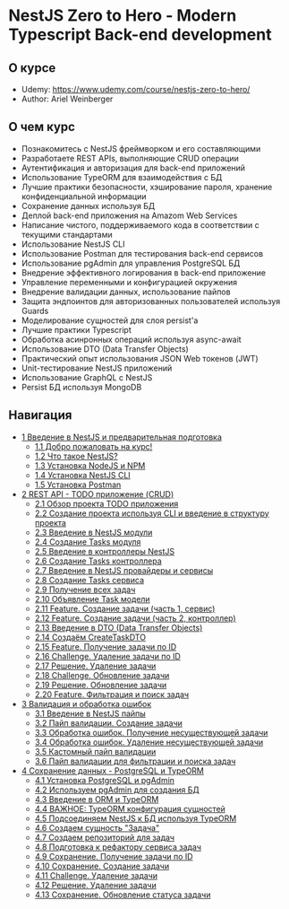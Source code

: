 # NestJS Zero to Hero - Modern Typescript Back-end development

## О курсе
- Udemy: https://www.udemy.com/course/nestjs-zero-to-hero/
- Author: Ariel Weinberger

## О чем курс

- Познакомитесь с NestJS фреймворком и его составляющими
- Разработаете REST APIs, выполняющие CRUD операции
- Аутентификация и авторизация для back-end приложений
- Использование TypeORM для взаимодействия с БД
- Лучшие практики безопасности, хэширование пароля, хранение конфиденциальной информации
- Сохранение данных используя БД
- Деплой back-end приложения на Amazom Web Services
- Написание чистого, поддерживаемого кода в соответствии с текущими стандартами
- Использование NestJS CLI
- Использование Postman для тестирования back-end сервисов
- Использование pgAdmin для управления PostgreSQL БД
- Внедрение эффективного логирования в back-end приложение
- Управление переменными и конфигурацией окружения
- Внедрение валидации данных, использование пайпов
- Защита эндпоинтов для авторизованных пользователей используя Guards
- Моделирование сущностей для слоя persist'а
- Лучшие практики Typescript
- Обработка асинронных операций используя async-await
- Использование DTO (Data Transfer Objects)
- Практический опыт использования JSON Web токенов (JWT)
- Unit-тестирование NestJS приложений
- Использование GraphQL с NestJS
- Persist БД используя MongoDB

## Навигация

- [1 Введение в NestJS и предварительная подготовка](./docs/1.%20Introduction%20to%20NestJS%20&%20Pre-requisites)
  - [1.1 Добро пожаловать на курс!](./docs/1.%20Introduction%20to%20NestJS%20&%20Pre-requisites/1.1%20Welcome%20to%20the%20course!)
  - [1.2 Что такое NestJS?](./docs/1.%20Introduction%20to%20NestJS%20&%20Pre-requisites/1.2%20What%20is%20NestJS%3F)
  - [1.3 Установка NodeJS и NPM](./docs/1.%20Introduction%20to%20NestJS%20&%20Pre-requisites/1.3%20Installing%20Node.js%20and%20NPM)
  - [1.4 Установка NestJS CLI](./docs/1.%20Introduction%20to%20NestJS%20&%20Pre-requisites/1.4%20Installing%20the%20NestJS%20CLI)
  - [1.5 Установка Postman](./docs/1.%20Introduction%20to%20NestJS%20&%20Pre-requisites/1.4%20Installing%20the%20NestJS%20CLI)
- [2 REST API - TODO приложение (CRUD)](./docs/2.%20REST%20API%20-%20Task%20Management%20Application%20(CRUD))
  - [2.1 Обзор проекта TODO приложения](./docs/2.%20REST%20API%20-%20Task%20Management%20Application%20(CRUD)/2.1%20Project%20Overview%20Task%20Management%20Application)
  - [2.2 Создание проекта используя CLI и введение в структуру проекта](./docs/2.%20REST%20API%20-%20Task%20Management%20Application%20(CRUD)/2.2%20Creating%20a%20project%20via%20the%20CLI%20and%20an%20introduction%20to%20a%20NestJS%20project%20structure)
  - [2.3 Введение в NestJS модули](./docs/2.%20REST%20API%20-%20Task%20Management%20Application%20(CRUD)/2.3%20Introduction%20to%20NestJS%20Modules)
  - [2.4 Создание Tasks модуля](./docs/2.%20REST%20API%20-%20Task%20Management%20Application%20(CRUD)/2.4%20Creating%20a%20Tasks%20Module)
  - [2.5 Введение в контроллеры NestJS](./docs/2.%20REST%20API%20-%20Task%20Management%20Application%20(CRUD)/2.5%20Introduction%20to%20NestJS%20Controllers)
  - [2.6 Создание Tasks контроллера](./docs/2.%20REST%20API%20-%20Task%20Management%20Application%20(CRUD)/2.6%20Creating%20a%20Tasks%20Controller)
  - [2.7 Введение в NestJS провайдеры и сервисы](./docs/2.%20REST%20API%20-%20Task%20Management%20Application%20(CRUD)/2.7%20Introduction%20to%20NestJS%20Providers%20and%20Services)
  - [2.8 Создание Tasks сервиса](./docs/2.%20REST%20API%20-%20Task%20Management%20Application%20(CRUD)/2.8%20Creating%20a%20Tasks%20Service)
  - [2.9 Получение всех задач](./docs/2.%20REST%20API%20-%20Task%20Management%20Application%20(CRUD)/2.9%20Feature%20Getting%20all%20Tasks)
  - [2.10 Объявление Task модели](./docs/2.%20REST%20API%20-%20Task%20Management%20Application%20(CRUD)/2.10%20Defining%20a%20Task%20Model)
  - [2.11 Feature. Создание задачи (часть 1, сервис)](./docs/2.%20REST%20API%20-%20Task%20Management%20Application%20(CRUD)/2.11%20Feature%20Creating%20a%20Task%20(Part%201%20Service))
  - [2.12 Feature. Создание задачи (часть 2, контроллер)](./docs/2.%20REST%20API%20-%20Task%20Management%20Application%20(CRUD)/2.12%20Feature%20Creating%20a%20Task%20(Part%202%20Controller))
  - [2.13 Введение в DTO (Data Transfer Objects)](./docs/2.%20REST%20API%20-%20Task%20Management%20Application%20(CRUD)/2.13%20Introduction%20to%20Data%20Transfer%20Objects%20(DTOs))
  - [2.14 Создаём CreateTaskDTO](./docs/2.%20REST%20API%20-%20Task%20Management%20Application%20(CRUD)/2.14%20Creating%20a%20CreateTaskDto)
  - [2.15 Feature. Получение задачи по ID](./docs/2.%20REST%20API%20-%20Task%20Management%20Application%20(CRUD)/2.15%20Feature%20Getting%20a%20Task%20by%20ID)
  - [2.16 Challenge. Удаление задачи по ID](./docs/2.%20REST%20API%20-%20Task%20Management%20Application%20(CRUD)/2.16%20Challenge%20Deleting%20a%20Task)
  - [2.17 Решение. Удаление задачи](./docs/2.%20REST%20API%20-%20Task%20Management%20Application%20(CRUD)/2.17%20Solution%20Deleting%20a%20Task)
  - [2.18 Challenge. Обновление задачи](./docs/2.%20REST%20API%20-%20Task%20Management%20Application%20(CRUD)/2.18%20Challenge%20Updating%20a%20Task's%20Status)
  - [2.19 Решение. Обновление задачи](./docs/2.%20REST%20API%20-%20Task%20Management%20Application%20(CRUD)/2.19%20Solution%20Updating%20a%20Task's%20Status)
  - [2.20 Feature. Фильтрация и поиск задач](./docs/2.%20REST%20API%20-%20Task%20Management%20Application%20(CRUD)/2.20%20Feature%20Searching%20and%20Filtering%20Tasks)
- [3 Валидация и обработка ошибок](./docs/3.%20Validation%20and%20Error%20Handling)
  - [3.1 Введение в NestJS пайпы](./docs/3.%20Validation%20and%20Error%20Handling/3.1%20Introduction%20to%20NestJS%20Pipes)
  - [3.2 Пайп валидации. Создание задачи](./docs/3.%20Validation%20and%20Error%20Handling/3.2%20ValidationPipe%20Creating%20a%20Task)
  - [3.3 Обработка ошибок. Получение несуществующей задачи](./docs/3.%20Validation%20and%20Error%20Handling/3.3%20Error%20Handling%20Getting%20a%20non-existing%20Task)
  - [3.4 Обработка ошибок. Удаление несуществующей задачи](./docs/3.%20Validation%20and%20Error%20Handling/3.4%20Error%20Handling%20Deleting%20a%20non-existing%20Task)
  - [3.5 Кастомный пайп валидации](./docs/3.%20Validation%20and%20Error%20Handling/3.5%20Custom%20Pipe%20Validating%20the%20Task%20Status)
  - [3.6 Пайп валидации для фильтрации и поиска задач](./docs/3.%20Validation%20and%20Error%20Handling/3.6%20ValidationPipe%20Task%20Filtering%20and%20Search)
- [4 Сохранение данных - PostgreSQL и TypeORM](./docs/4.%20Data%20Persistence%20-%20PostgreSQL%20&%20TypeORM)
  - [4.1 Установка PostgreSQL и pgAdmin](./docs/4.%20Data%20Persistence%20-%20PostgreSQL%20&%20TypeORM/4.1%20Installing%20PostgreSQL%20and%20pgAdmin)
  - [4.2 Используем pgAdmin для создания БД](./docs/4.%20Data%20Persistence%20-%20PostgreSQL%20&%20TypeORM/4.2%20Using%20pgAdmin%20to%20create%20a%20Database)
  - [4.3 Введение в ORM и TypeORM](./docs/4.%20Data%20Persistence%20-%20PostgreSQL%20&%20TypeORM/4.3%20Introduction%20to%20Object%20Relational%20Mapping%20and%20TypeORM)
  - [4.4 ВАЖНОЕ: TypeORM конфигурация сущностей](./docs/4.%20Data%20Persistence%20-%20PostgreSQL%20&%20TypeORM/4.4%20IMPORTANT%20TypeORM%20Entities%20Configuration)
  - [4.5 Подсоединяем NestJS к БД используя TypeORM](./docs/4.%20Data%20Persistence%20-%20PostgreSQL%20&%20TypeORM/4.5%20Connecting%20NestJS%20to%20a%20database%20using%20TypeORM)
  - [4.6 Создаем сущность "Задача"](./docs/4.%20Data%20Persistence%20-%20PostgreSQL%20&%20TypeORM/4.6%20Creating%20a%20Task%20Entity)
  - [4.7 Создаем репозиторий для задач](./docs/4.%20Data%20Persistence%20-%20PostgreSQL%20&%20TypeORM/4.7%20Creating%20a%20Task%20Repository)
  - [4.8 Подготовка к рефактору сервиса задач](./docs/4.%20Data%20Persistence%20-%20PostgreSQL%20&%20TypeORM/4.8%20Preparation%20for%20Task%20Service%20Refactoring)
  - [4.9 Сохранение. Получение задачи по ID](./docs/4.%20Data%20Persistence%20-%20PostgreSQL%20&%20TypeORM/4.9%20Persistence%20Getting%20a%20Task%20by%20ID)
  - [4.10 Сохранение. Создание задачи](./docs/4.%20Data%20Persistence%20-%20PostgreSQL%20&%20TypeORM/4.10%20Persistence%20Creating%20a%20Task)
  - [4.11 Challenge. Удаление задачи](./docs/4.%20Data%20Persistence%20-%20PostgreSQL%20&%20TypeORM/4.11%20Challenge%20Delete%20Task%20Persistence)
  - [4.12 Решение. Удаление задачи](./docs/4.%20Data%20Persistence%20-%20PostgreSQL%20&%20TypeORM/4.12%20Solution%20Delete%20Task%20Persistence)
  - [4.13 Сохранение. Обновление статуса задачи](./docs/4.%20Data%20Persistence%20-%20PostgreSQL%20&%20TypeORM/4.13%20Persistence%20Updating%20Task%20Status)
